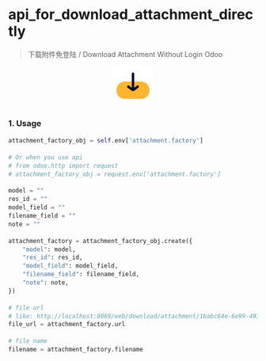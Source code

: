 # api_for_download_attachment_directly

> 下载附件免登陆 / Download Attachment Without Login Odoo

<div align=center>
  <img src="static/description/icon.png" width="80"/>
</div>

### 1. Usage

```python
attachment_factory_obj = self.env['attachment.factory']

# Or when you use api
# from odoo.http import request
# attachment_factory_obj = request.env['attachment.factory']

model = ""
res_id = ""
model_field = ""
filename_field = ""
note = ""

attachment_factory = attachment_factory_obj.create({
    "model": model,
    "res_id": res_id,
    "model_field": model_field,
    "filename_field": filename_field,
    "note": note,
})

# file url
# like: http://localhost:8069/web/download/attachment/1babc64e-6e99-4934-bc84-28263a0fdd88
file_url = attachment_factory.url

# file name
filename = attachment_factory.filename
```

